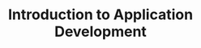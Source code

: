 ---
title: Introduction to Application Development
number: IST 140
pre-req: [MATH 021]
course-type: [Prescribed]
credits: 3
description: This is a first course in application development. Applications are computer programs developed to support human activity in enterprise and other social contexts. Examples of applications might include programs to help run a business, manage personal information, or provide entertainment. The emphasis of this course is on learning to translate practical problems through domain analysis into software applications usable in a human or organizational context. It will focus on the knowledge needed to create applications that use high level programming languages, combining original code with existing code libraries and application programming interfaces (APIs).
bulletin-link: http://bulletins.psu.edu/undergrad/courses/D/IST/140
pathway-list:
---